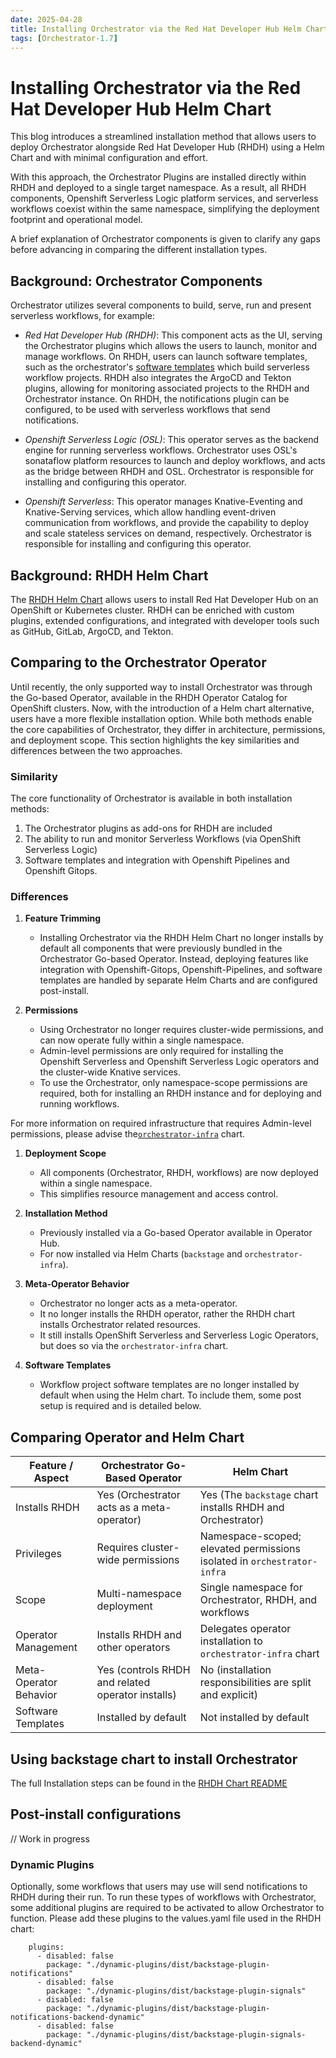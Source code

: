 ```yaml
---
date: 2025-04-28
title: Installing Orchestrator via the Red Hat Developer Hub Helm Chart
tags: [Orchestrator-1.7]
---
```


# Installing Orchestrator via the Red Hat Developer Hub Helm Chart

This blog introduces a streamlined installation method that allows users to deploy Orchestrator alongside Red Hat Developer Hub (RHDH) using a Helm Chart and with minimal configuration and effort.

With this approach, the Orchestrator Plugins are installed directly within RHDH and deployed to a single target namespace. As a result, all RHDH components, Openshift Serverless Logic platform services, and serverless workflows coexist within the same namespace, simplifying the deployment footprint and operational model.

A brief explanation of Orchestrator components is given to clarify any gaps before advancing in comparing the different installation types.

## Background: Orchestrator Components 
Orchestrator utilizes several components to build, serve, run and present serverless workflows, for example:

- *Red Hat Developer Hub (RHDH)*: This component acts as the UI, serving the Orchestrator plugins which allows the users to launch, monitor and manage workflows. On RHDH, users can launch software templates, such as the orchestrator's [software templates](https://github.com/rhdhorchestrator/workflow-software-templates) which build serverless workflow projects. RHDH also integrates the ArgoCD and Tekton plugins, allowing for monitoring associated projects to the RHDH and Orchestrator instance. On RHDH, the notifications plugin can be configured, to be used with serverless workflows that send notifications. 

- *Openshift Serverless Logic (OSL)*: This operator serves as the backend engine for running serverless workflows. Orchestrator uses OSL's sonataflow platform resources to launch and deploy workflows, and acts as the bridge between RHDH and OSL. Orchestrator is responsible for installing and configuring this operator. 

- *Openshift Serverless*: This operator manages Knative-Eventing and Knative-Serving services, which allow handling event-driven communication from workflows, and provide the capability to deploy and scale stateless services on demand, respectively. Orchestrator is responsible for installing and configuring this operator. 


## Background: RHDH Helm Chart

The [RHDH Helm Chart](https://github.com/redhat-developer/rhdh-chart) allows users to install Red Hat Developer Hub on an OpenShift or Kubernetes cluster. RHDH can be enriched with custom plugins, extended configurations, and integrated with developer tools such as GitHub, GitLab, ArgoCD, and Tekton. 

## Comparing to the Orchestrator Operator

Until recently, the only supported way to install Orchestrator was through the Go-based Operator, available in the RHDH Operator Catalog for OpenShift clusters. Now, with the introduction of a Helm chart alternative, users have a more flexible installation option. While both methods enable the core capabilities of Orchestrator, they differ in architecture, permissions, and deployment scope. This section highlights the key similarities and differences between the two approaches.

### Similarity 

The core functionality of Orchestrator is available in both installation methods:

1. The Orchestrator plugins as add-ons for RHDH are included
1. The ability to run and monitor Serverless Workflows (via OpenShift Serverless Logic)
1. Software templates and integration with Openshift Pipelines and Openshift Gitops.

### Differences

1. **Feature Trimming**
   - Installing Orchestrator via the RHDH Helm Chart no longer installs by default all components that were previously bundled in the Orchestrator Go-based Operator. Instead, deploying features like integration with Openshift-Gitops, Openshift-Pipelines, and software templates are handled by separate Helm Charts and are configured post-install.

1. **Permissions**
   - Using Orchestrator no longer requires cluster-wide permissions, and can now operate fully within a single namespace.
   -  Admin-level permissions are only required for installing the Openshift Serverless and Openshift Serverless Logic operators and the cluster-wide Knative services. 
   -  To use the Orchestrator, only namespace-scope permissions are required, both for installing an RHDH instance and for deploying and running workflows.

For more information on required infrastructure that requires Admin-level permissions, please advise the[`orchestrator-infra`](https://github.com/redhat-developer/rhdh-chart/blob/main/charts/orchestrator-infra/README.md) chart.

1. **Deployment Scope**
   - All components (Orchestrator, RHDH, workflows) are now deployed within a single namespace.
   - This simplifies resource management and access control.

1. **Installation Method**
   - Previously installed via a Go-based Operator available in Operator Hub.
   - For now installed via Helm Charts (`backstage` and `orchestrator-infra`).

1. **Meta-Operator Behavior**
   - Orchestrator no longer acts as a meta-operator.
   - It no longer installs the RHDH operator, rather the RHDH chart installs Orchestrator related resources.
   - It still installs OpenShift Serverless and Serverless Logic Operators, but does so via the `orchestrator-infra` chart.

1. **Software Templates**
   - Workflow project software templates are no longer installed by default when using the Helm chart. To include them, some post setup is required and is detailed below. 


## Comparing Operator and Helm Chart
| Feature / Aspect            | Orchestrator Go-Based Operator                                     | Helm Chart                                                                 |
|----------------------------|-------------------------------------------------------|----------------------------------------------------------------------------|
| Installs RHDH              | Yes (Orchestrator acts as a meta-operator)            | Yes (The `backstage` chart installs RHDH and Orchestrator)                                 |
| Privileges                 | Requires cluster-wide permissions                     | Namespace-scoped; elevated permissions isolated in `orchestrator-infra`   |
| Scope                      | Multi-namespace deployment                            | Single namespace for Orchestrator, RHDH, and workflows                    |
| Operator Management        | Installs RHDH and other operators                     | Delegates operator installation to `orchestrator-infra` chart             |
| Meta-Operator Behavior     | Yes (controls RHDH and related operator installs)     | No (installation responsibilities are split and explicit)                 |
| Software Templates         | Installed by default                                  | Not installed by default                                                  |


## Using backstage chart to install Orchestrator

The full Installation steps can be found in the [RHDH Chart README](https://github.com/redhat-developer/rhdh-chart/tree/main/charts/backstage#:~:text=Installing%20RHDH%20with%20Orchestrator%20on%20OpenShift)

## Post-install configurations

// Work in progress

### Dynamic Plugins

Optionally, some workflows that users may use will send notifications to RHDH during their run. To run these types of workflows with Orchestrator, some additional plugins are required to be activated to allow Orchestrator to function. Please add these plugins to the values.yaml file used in the RHDH chart:

```
    plugins: 
      - disabled: false
        package: "./dynamic-plugins/dist/backstage-plugin-notifications"
      - disabled: false
        package: "./dynamic-plugins/dist/backstage-plugin-signals"
      - disabled: false
        package: "./dynamic-plugins/dist/backstage-plugin-notifications-backend-dynamic"
      - disabled: false
        package: "./dynamic-plugins/dist/backstage-plugin-signals-backend-dynamic"
```